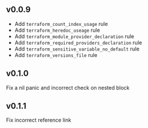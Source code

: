 ## v0.0.9

* Add `terraform_count_index_usage` rule
* Add `terraform_heredoc_useage` rule
* Add `terraform_module_provider_declaration` rule
* Add `terraform_required_providers_declaration` rule
* Add `terraform_sensitive_variable_no_default` rule
* Add `terraform_versions_file` rule

## v0.1.0

Fix a nil panic and incorrect check on nested block

## v0.1.1

Fix incorrect reference link